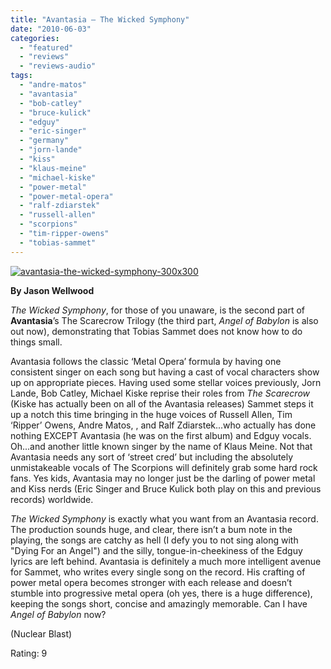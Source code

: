 ```yaml
---
title: "Avantasia – The Wicked Symphony"
date: "2010-06-03"
categories: 
  - "featured"
  - "reviews"
  - "reviews-audio"
tags: 
  - "andre-matos"
  - "avantasia"
  - "bob-catley"
  - "bruce-kulick"
  - "edguy"
  - "eric-singer"
  - "germany"
  - "jorn-lande"
  - "kiss"
  - "klaus-meine"
  - "michael-kiske"
  - "power-metal"
  - "power-metal-opera"
  - "ralf-zdiarstek"
  - "russell-allen"
  - "scorpions"
  - "tim-ripper-owens"
  - "tobias-sammet"
---
```


[![avantasia-the-wicked-symphony-300x300](http://www.hellbound.ca/wp-content/uploads/2010/06/avantasia-the-wicked-symphony-300x300.jpg "avantasia-the-wicked-symphony-300x300")](http://www.hellbound.ca/wp-content/uploads/2010/06/avantasia-the-wicked-symphony-300x300.jpg)

**By Jason Wellwood**

_The Wicked Symphony_, for those of you unaware, is the second part of **Avantasia**’s The Scarecrow Trilogy (the third part, _Angel of Babylon_ is also out now), demonstrating that Tobias Sammet does not know how to do things small.

Avantasia follows the classic ‘Metal Opera’ formula by having one consistent singer on each song but having a cast of vocal characters show up on appropriate pieces. Having used some stellar voices previously, Jorn Lande, Bob Catley, Michael Kiske reprise their roles from _The Scarecrow_ (Kiske has actually been on all of the Avantasia releases) Sammet steps it up a notch this time bringing in the huge voices of Russell Allen, Tim ‘Ripper’ Owens, Andre Matos, , and Ralf Zdiarstek...who actually has done nothing EXCEPT Avantasia (he was on the first album) and Edguy vocals. Oh...and another little known singer by the name of Klaus Meine. Not that Avantasia needs any sort of ‘street cred’ but including the absolutely unmistakeable vocals of The Scorpions will definitely grab some hard rock fans. Yes kids, Avantasia may no longer just be the darling of power metal and Kiss nerds (Eric Singer and Bruce Kulick both play on this and previous records) worldwide.

_The Wicked Symphony_ is exactly what you want from an Avantasia record. The production sounds huge, and clear, there isn’t a bum note in the playing, the songs are catchy as hell (I defy you to not sing along with "Dying For an Angel") and the silly, tongue-in-cheekiness of the Edguy lyrics are left behind. Avantasia is definitely a much more intelligent avenue for Sammet, who writes every single song on the record. His crafting of power metal opera becomes stronger with each release and doesn’t stumble into progressive metal opera (oh yes, there is a huge difference), keeping the songs short, concise and amazingly memorable. Can I have _Angel of Babylon_ now?

(Nuclear Blast)

Rating: 9
